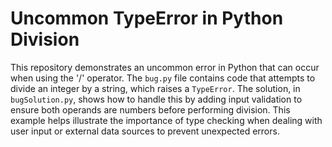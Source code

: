 # Uncommon TypeError in Python Division

This repository demonstrates an uncommon error in Python that can occur when using the '/' operator.  The `bug.py` file contains code that attempts to divide an integer by a string, which raises a `TypeError`.  The solution, in `bugSolution.py`, shows how to handle this by adding input validation to ensure both operands are numbers before performing division. This example helps illustrate the importance of type checking when dealing with user input or external data sources to prevent unexpected errors.